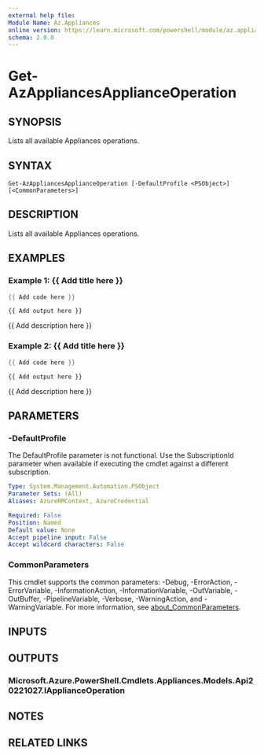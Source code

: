 ```yaml
---
external help file:
Module Name: Az.Appliances
online version: https://learn.microsoft.com/powershell/module/az.appliances/get-azappliancesapplianceoperation
schema: 2.0.0
---
```


# Get-AzAppliancesApplianceOperation

## SYNOPSIS
Lists all available Appliances operations.

## SYNTAX

```
Get-AzAppliancesApplianceOperation [-DefaultProfile <PSObject>] [<CommonParameters>]
```

## DESCRIPTION
Lists all available Appliances operations.

## EXAMPLES

### Example 1: {{ Add title here }}
```powershell
{{ Add code here }}
```

```output
{{ Add output here }}
```

{{ Add description here }}

### Example 2: {{ Add title here }}
```powershell
{{ Add code here }}
```

```output
{{ Add output here }}
```

{{ Add description here }}

## PARAMETERS

### -DefaultProfile
The DefaultProfile parameter is not functional.
Use the SubscriptionId parameter when available if executing the cmdlet against a different subscription.

```yaml
Type: System.Management.Automation.PSObject
Parameter Sets: (All)
Aliases: AzureRMContext, AzureCredential

Required: False
Position: Named
Default value: None
Accept pipeline input: False
Accept wildcard characters: False
```

### CommonParameters
This cmdlet supports the common parameters: -Debug, -ErrorAction, -ErrorVariable, -InformationAction, -InformationVariable, -OutVariable, -OutBuffer, -PipelineVariable, -Verbose, -WarningAction, and -WarningVariable. For more information, see [about_CommonParameters](http://go.microsoft.com/fwlink/?LinkID=113216).

## INPUTS

## OUTPUTS

### Microsoft.Azure.PowerShell.Cmdlets.Appliances.Models.Api20221027.IApplianceOperation

## NOTES

## RELATED LINKS

